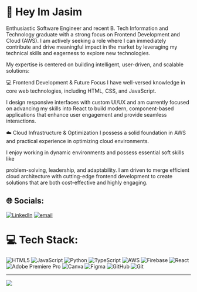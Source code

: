 # 👋 Hey Im Jasim
Enthusiastic Software Engineer and recent B. Tech Information and Technology graduate with a strong focus on Frontend Development and Cloud (AWS). I am actively seeking a role where I can immediately contribute and drive meaningful impact in the market by leveraging my technical skills and eagerness to explore new technologies.

My expertise is centered on building intelligent, user-driven, and scalable solutions:

💻 Frontend Development & Future Focus
I have well-versed knowledge in core web technologies, including 
HTML, CSS, and JavaScript.

I design responsive interfaces with custom UI/UX  and am currently focused on advancing my skills into React to build modern, component-based applications that enhance user engagement and provide seamless interactions.

☁️ Cloud Infrastructure & Optimization
I possess a solid foundation in AWS  and practical experience in optimizing cloud environments.


I enjoy working in dynamic environments and possess essential soft skills like 

problem-solving, leadership, and adaptability. I am driven to merge efficient cloud architecture with cutting-edge frontend development to create solutions that are both cost-effective and highly engaging.




## 🌐 Socials:
[![LinkedIn](https://img.shields.io/badge/LinkedIn-%230077B5.svg?logo=linkedin&logoColor=white)](https://linkedin.com/in/https://www.linkedin.com/in/jasimahamed262/) [![email](https://img.shields.io/badge/Email-D14836?logo=gmail&logoColor=white)](mailto:jasimahamed262@gmail.com) 

# 💻 Tech Stack:
![HTML5](https://img.shields.io/badge/html5-%23E34F26.svg?style=for-the-badge&logo=html5&logoColor=white) ![JavaScript](https://img.shields.io/badge/javascript-%23323330.svg?style=for-the-badge&logo=javascript&logoColor=%23F7DF1E) ![Python](https://img.shields.io/badge/python-3670A0?style=for-the-badge&logo=python&logoColor=ffdd54) ![TypeScript](https://img.shields.io/badge/typescript-%23007ACC.svg?style=for-the-badge&logo=typescript&logoColor=white) ![AWS](https://img.shields.io/badge/AWS-%23FF9900.svg?style=for-the-badge&logo=amazon-aws&logoColor=white) ![Firebase](https://img.shields.io/badge/firebase-%23039BE5.svg?style=for-the-badge&logo=firebase) ![React](https://img.shields.io/badge/react-%2320232a.svg?style=for-the-badge&logo=react&logoColor=%2361DAFB) ![Adobe Premiere Pro](https://img.shields.io/badge/Adobe%20Premiere%20Pro-9999FF.svg?style=for-the-badge&logo=Adobe%20Premiere%20Pro&logoColor=white) ![Canva](https://img.shields.io/badge/Canva-%2300C4CC.svg?style=for-the-badge&logo=Canva&logoColor=white) ![Figma](https://img.shields.io/badge/figma-%23F24E1E.svg?style=for-the-badge&logo=figma&logoColor=white) ![GitHub](https://img.shields.io/badge/github-%23121011.svg?style=for-the-badge&logo=github&logoColor=white) ![Git](https://img.shields.io/badge/git-%23F05033.svg?style=for-the-badge&logo=git&logoColor=white)

---
[![](https://visitcount.itsvg.in/api?id=JasimAhamed262&icon=0&color=0)](https://visitcount.itsvg.in)

<!-- Proudly created with GPRM ( https://gprm.itsvg.in ) -->
